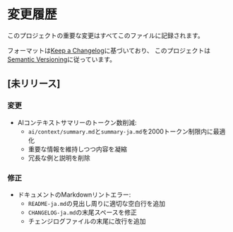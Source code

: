 # 変更履歴

このプロジェクトの重要な変更はすべてこのファイルに記録されます。

フォーマットは[Keep a Changelog](https://keepachangelog.com/en/1.0.0/)に基づいており、
このプロジェクトは[Semantic Versioning](https://semver.org/spec/v2.0.0.html)に従っています。

## [未リリース]

### 変更

- AIコンテキストサマリーのトークン数削減:
  - `ai/context/summary.md`と`summary-ja.md`を2000トークン制限内に最適化
  - 重要な情報を維持しつつ内容を凝縮
  - 冗長な例と説明を削除

### 修正

- ドキュメントのMarkdownリントエラー:
  - `README-ja.md`の見出し周りに適切な空白行を追加
  - `CHANGELOG-ja.md`の末尾スペースを修正
  - チェンジログファイルの末尾に改行を追加
